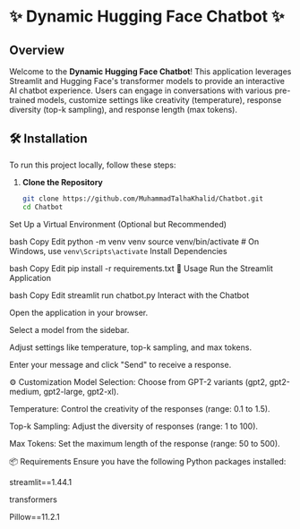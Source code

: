 # ✨ Dynamic Hugging Face Chatbot ✨

## Overview
Welcome to the **Dynamic Hugging Face Chatbot**! This application leverages Streamlit and Hugging Face's transformer models to provide an interactive AI chatbot experience. Users can engage in conversations with various pre-trained models, customize settings like creativity (temperature), response diversity (top-k sampling), and response length (max tokens).

## 🛠️ Installation

To run this project locally, follow these steps:

1. **Clone the Repository**
   ```bash
   git clone https://github.com/MuhammadTalhaKhalid/Chatbot.git
   cd Chatbot
Set Up a Virtual Environment (Optional but Recommended)

bash
Copy
Edit
python -m venv venv
source venv/bin/activate  # On Windows, use `venv\Scripts\activate`
Install Dependencies

bash
Copy
Edit
pip install -r requirements.txt
🚀 Usage
Run the Streamlit Application

bash
Copy
Edit
streamlit run chatbot.py
Interact with the Chatbot

Open the application in your browser.

Select a model from the sidebar.

Adjust settings like temperature, top-k sampling, and max tokens.

Enter your message and click "Send" to receive a response.

⚙️ Customization
Model Selection: Choose from GPT-2 variants (gpt2, gpt2-medium, gpt2-large, gpt2-xl).

Temperature: Control the creativity of the responses (range: 0.1 to 1.5).

Top-k Sampling: Adjust the diversity of responses (range: 1 to 100).

Max Tokens: Set the maximum length of the response (range: 50 to 500).

📦 Requirements
Ensure you have the following Python packages installed:

streamlit==1.44.1

transformers

Pillow==11.2.1


